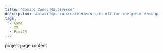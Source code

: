 ```yaml
---
title: "Comics Zone: Multiverse"
description: "An attempt to create HTML5 spin-off for the great SEGA game called Comix Zone"
tags:
  - Game
  - 2D
  - PixiJS
---
```


project page content
